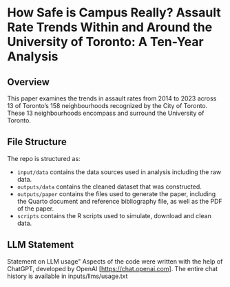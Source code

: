 # How Safe is Campus Really? Assault Rate Trends Within and Around the University of Toronto: A Ten-Year Analysis

## Overview

This paper examines the trends in assault rates from 2014 to 2023 across 13 of Toronto’s 158 neighbourhoods recognized by the City of Toronto. These 13 neighbourhoods encompass and surround the University of Toronto.

## File Structure

The repo is structured as:

-   `input/data` contains the data sources used in analysis including the raw data.
-   `outputs/data` contains the cleaned dataset that was constructed.
-   `outputs/paper` contains the files used to generate the paper, including the Quarto document and reference bibliography file, as well as the PDF of the paper. 
-   `scripts` contains the R scripts used to simulate, download and clean data.

## LLM Statement

Statement on LLM usage" Aspects of the code were written with the help of ChatGPT, developed by OpenAI [https://chat.openai.com]. The entire chat history is available in inputs/llms/usage.txt
